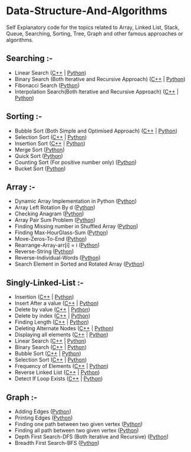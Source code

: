 # Data-Structure-And-Algorithms
Self Explanatory code for the topics related to Array, Linked List, Stack, Queue, Searching, Sorting, Tree, Graph and other famous approaches or algorithms.


## Searching :-
- Linear Search (<a href="C++/Searching/Linear-Search.cpp">C++</a> | <a href="Python/Searching/Linear-Search.py">Python</a>)
- Binary Search (Both Iterative and Recursive Approach)  (<a href="C++/Searching/Binary-Search.cpp">C++</a> | <a href="Python/Searching/Binary-Search.py">Python</a>)
- Fibonacci Search (<a href="Python/Searching/Fibonaaci-Search.py">Python</a>)
- Interpolation Search(Both Iterative and Recursive Approach) (<a href="C++/Searching/Interpolation-Search.cpp">C++</a> | <a href="Python/Searching/Interpolation-Search.py">Python</a>)

## Sorting :- 
- Bubble Sort (Both Simple and Optimised Approach) (<a href="C++/Sorting/Bubble-Sort.cpp">C++</a> | <a href="Python/Sorting/Bubble-Sort.py">Python</a>)
- Selection Sort (<a href="C++/Sorting/Selection-Sort.cpp">C++</a> | <a href="Python/Sorting/Selection-Sort.py">Python</a>)
- Insertion Sort (<a href="C++/Sorting/Insertion-Sort.cpp">C++</a> | <a href="Python/Sorting/Insertion-Sort.py">Python</a>)
- Merge Sort (<a href="Python/Sorting/Merge-Sort.py">Python</a>)
- Quick Sort (<a href="Python/Sorting/Quick-Sort.py">Python</a>)
- Counting Sort (For positive number only) (<a href="Python/Sorting/Counting-Sort.py">Python</a>)
- Bucket Sort (<a href="Python/Sorting/Bucket-Sort.py">Python</a>)

## Array :-
- Dynamic Array Implementation in Python (<a href="Python/Array/Dynamic-Array.py">Python</a>)
- Array Left Rotation By d (<a href="Python/Array/Array-Left-Rotation-By-d.py">Python</a>)
- Checking Anagram (<a href="Python/Array/Checking-Anagram.py">Python</a>)
- Array Pair Sum Problem (<a href="Python/Array/Array-Pair-Sum.py">Python</a>)
- Finding Missing number in Shuffled Array (<a href="Python/Array/Finding-Missing-Number-In-Shuffled-Array.py">Python</a>)
- Finding Max-HourGlass-Sum (<a href="Python/Array/Max-HourGlass-Sum.py">Python</a>)
- Move-Zeros-To-End (<a href="Python/Array/Move-Zeros-To-End.py">Python</a>)
- Rearrange-Array-arr[i] = i (<a href="Python/Array/Rearrange-Array-arr[i] = i.py">Python</a>)
- Reverse-String (<a href="Python/Array/Reverse-Array-String.py">Python</a>)
- Reverse-Individual-Words (<a href="Python/Array/Reverse-Individual-Words.py">Python</a>)
- Search Element in Sorted and Rotated Array (<a href="Python/Array/Search-Element-in-sorted-and-rotated-array.py">Python</a>)

 
## Singly-Linked-List :-
  - Insertion (<a href="C++/Linked-List/Singly-Linked-List.cpp#LC27">C++</a> | <a href="Python/Linked-List/Single-Linked-List.py#LC17">Python</a>)
  - Insert After a value (<a href="C++/Linked-List/Singly-Linked-List.cpp#LC50">C++</a> | <a href="Python/Linked-List/Single-Linked-List.py#LC27">Python</a>)
  - Delete by value (<a href="C++/Linked-List/Singly-Linked-List.cpp#LC84">C++</a> | <a href="Python/Linked-List/Single-Linked-List.py#LC47">Python</a>)
  - Delete by index (<a href="C++/Linked-List/Singly-Linked-List.cpp#LC119">C++</a> | <a href="Python/Linked-List/Single-Linked-List.py#LC78">Python</a>)
  - Finding Length (<a href="C++/Linked-List/Singly-Linked-List.cpp#LC160">C++</a> | <a href="Python/Linked-List/Single-Linked-List.py#LC106">Python</a>)
  - Deleting Alternate Nodes (<a href="C++/Linked-List/Singly-Linked-List.cpp#LC181">C++</a> | <a href="Python/Linked-List/Single-Linked-List.py#LC118">Python</a>)
  - Displaying all elements (<a href="C++/Linked-List/Singly-Linked-List.cpp#LC197">C++</a> | <a href="Python/Linked-List/Single-Linked-List.py#LC290">Python</a>)
  - Linear Search (<a href="C++/Linked-List/Singly-Linked-List.cpp#LC214">C++</a> | <a href="Python/Linked-List/Single-Linked-List.py#LC143">Python</a>)
  - Binary Search (<a href="C++/Linked-List/Singly-Linked-List.cpp#LC267">C++</a> | <a href="Python/Linked-List/Single-Linked-List.py#LC188">Python</a>)
  - Bubble Sort (<a href="C++/Linked-List/Singly-Linked-List.cpp#LC291">C++</a> | <a href="Python/Linked-List/Single-Linked-List.py#LC204">Python</a>)
  - Selection Sort (<a href="C++/Linked-List/Singly-Linked-List.cpp#LC318">C++</a> | <a href="Python/Linked-List/Single-Linked-List.py#LC220">Python</a>)
  - Frequency of Elements (<a href="C++/Linked-List/Singly-Linked-List.cpp#LC336">C++</a> | <a href="Python/Linked-List/Single-Linked-List.py#LC238">Python</a>)
  - Reverse Linked List (<a href="C++/Linked-List/Singly-Linked-List.cpp#LC375">C++</a> | <a href="Python/Linked-List/Single-Linked-List.py#LC272">Python</a>)
  - Detect If Loop Exists (<a href="C++/Linked-List/Singly-Linked-List.cpp#LC355">C++</a> | <a href="Python/Linked-List/Single-Linked-List.py#LC255">Python</a>)
    

## Graph :- 
  - Adding Edges (<a href="Python/Graph/Graph.py#LC5">Python</a>)
  - Printing Edges (<a href="Python/Graph/Graph.py#LC11">Python</a>)
  - Finding one path between two given vertex (<a href="Python/Graph/Graph.py#LC16">Python</a>)
  - Finding all path between two given vertex (<a href="Python/Graph/Graph.py#LC30">Python</a>)
  - Depth First Search-DFS (Both Iterative and Recursive) (<a href="Python/Graph/Graph.py#LC42">Python</a>)
  - Breadth First Search-BFS (<a href="Python/Graph/Graph.py#LC67">Python</a>)
